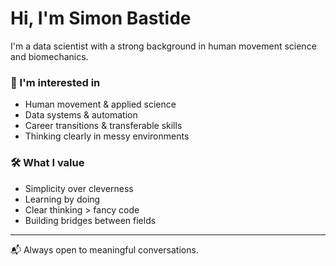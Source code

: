 # Hi, I'm Simon Bastide

I'm a data scientist with a strong background in human movement science and biomechanics.

### 👀 I'm interested in

- Human movement & applied science  
- Data systems & automation  
- Career transitions & transferable skills  
- Thinking clearly in messy environments  

### 🛠 What I value

- Simplicity over cleverness  
- Learning by doing  
- Clear thinking > fancy code  
- Building bridges between fields  

---

📬 Always open to meaningful conversations.
